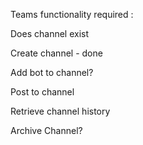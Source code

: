 Teams functionality required :

Does channel exist

Create channel  -   done

Add bot to channel?

Post to channel 

Retrieve channel history

Archive Channel?
